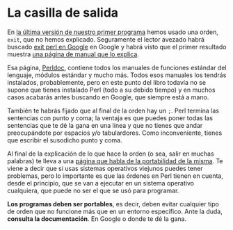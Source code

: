 # La casilla de salida

En
[la última versión de nuestro primer programa](https://github.com/JJ/cero_a_perl/blob/master/ejemplos/01.nada.pl)
hemos usado una orden, `exit`, que no hemos explicado. Seguramente el
lector avezado habrá buscado
[exit perl en Google](https://www.google.es/search?client=ubuntu&channel=fs&q=exit+perl&ie=utf-8&oe=utf-8&gfe_rd=cr&ei=ute8U9zuCILD8gfu0YGIDQ)
en Google y habrá visto que el primer resultado muestra
[una página de manual que lo explica](http://perldoc.perl.org/functions/exit.html). 

Esa página, [Perldoc](http://perldoc.perl.org/index.html), contiene
todos los manuales de funciones estándar del lenguaje, módulos
estándar y mucho más. Todos esos manuales los tendrás instalados,
probablemente, pero en este punto del libro todavía no se supone que
tienes instalado Perl (todo a su debido tiempo) y en muchos casos
acabarás antes buscando en Google, que siempre está a mano. 

También te habrás fijado que al final de la orden hay un `;`. Perl
termina las sentencias con punto y coma; la ventaja es que puedes
poner todas las sentencias que te dé la gana en una línea y que no
tienes que andar preocupándote por espacios y/o tabulardores. Como
inconveniente, tienes que escribir el susodicho punto y coma. 

Al final de la explicación de lo que hace la orden (o sea, salir en
muchas palabras) te lleva a una
[página que habla de la portabilidad de la misma](http://perldoc.perl.org/perlport.html#exit). Te
viene a decir que si usas sistemas operativos viejunos puedes tener
problemas, pero lo importante es que las órdenes en Perl tienen en
cuenta, desde el principio, que se van a ejecutar en un sistema
operativo cualquiera, que puede no ser el que se usó para programar. 

**Los programas deben ser portables**, es decir, deben evitar
  cualquier tipo de orden que no funcione más que en un entorno
  específico. Ante la duda, **consulta la documentación**. En Google o
  donde te dé la gana.
